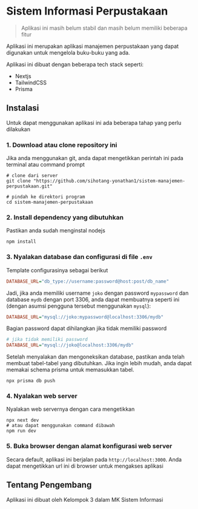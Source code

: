 # Sistem Informasi Perpustakaan
> Aplikasi ini masih belum stabil dan masih belum memiliki beberapa fitur

Aplikasi ini merupakan aplikasi manajemen perpustakaan yang dapat digunakan untuk mengelola buku-buku yang ada.

Aplikasi ini dibuat dengan beberapa tech stack seperti:
- Nextjs
- TailwindCSS
- Prisma

## Instalasi
Untuk dapat menggunakan aplikasi ini ada beberapa tahap yang perlu dilakukan

### 1. Download atau clone repository ini  
Jika anda menggunakan git, anda dapat mengetikkan perintah ini pada terminal atau command prompt
```shell
# clone dari server
git clone "https://github.com/sihotang-yonathan1/sistem-manajemen-perpustakaan.git"

# pindah ke direktori program
cd sistem-manajemen-perpustakaan
```
### 2. Install dependency yang dibutuhkan
Pastikan anda sudah menginstal nodejs
```shell
npm install
```
### 3. Nyalakan database dan configurasi di file `.env`  
Template configurasinya sebagai berikut
```ini
DATABASE_URL="db_type://username:password@host:post/db_name"
``` 
Jadi, jika anda memiliki username `joko` dengan password `mypassword` dan database `mydb` dengan port 3306, anda dapat membuatnya seperti ini (dengan asumsi pengguna tersebut menggunakan `mysql`):
```ini
DATABASE_URL="mysql://joko:mypassword@localhost:3306/mydb"
``` 
Bagian password dapat dihilangkan jika tidak memiliki password
```ini
# jika tidak memiliki password
DATABASE_URL="mysql://joko@localhost:3306/mydb"
```

Setelah menyalakan dan mengoneksikan database, pastikan anda telah membuat tabel-tabel yang dibutuhkan. Jika ingin lebih mudah, anda dapat memakai schema prisma untuk memasukkan tabel.

```
npx prisma db push
```

### 4. Nyalakan web server
Nyalakan web servernya dengan cara mengetikkan
```shell
npx next dev
# atau dapat menggunakan command dibawah
npm run dev
```

### 5. Buka browser dengan alamat konfigurasi web server
Secara default, aplikasi ini berjalan pada `http://localhost:3000`. Anda dapat mengetikkan url ini di browser untuk mengakses aplikasi

## Tentang Pengembang
Aplikasi ini dibuat oleh Kelompok 3 dalam MK Sistem Informasi
